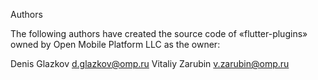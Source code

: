 Authors

The following authors have created the source code of «flutter-plugins» owned by Open Mobile Platform LLC as the owner:

Denis Glazkov d.glazkov@omp.ru
Vitaliy Zarubin v.zarubin@omp.ru
